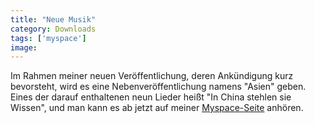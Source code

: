 ```yaml
---
title: "Neue Musik"
category: Downloads
tags: ['myspace']
image: 
---
```


Im Rahmen meiner neuen Veröffentlichung, deren Ankündigung kurz bevorsteht, wird es eine Nebenveröffentlichung namens "Asien" geben. Eines der darauf enthaltenen neun Lieder heißt "In China stehlen sie Wissen", und man kann es ab jetzt auf meiner [Myspace-Seite](http://www.myspace.com/misantropolis) anhören.